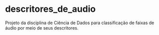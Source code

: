 # descritores_de_audio
Projeto da disciplina de Ciência de Dados para classificação de faixas de áudio por meio de seus descritores.
